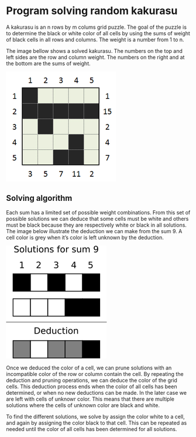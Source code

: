 Program solving random kakurasu
===============================

A kakurasu is an n rows by m colums grid puzzle. The goal of the puzzle is to determine the black or 
white color of all cells by using the sums of weight of black cells in all rows and columns. The 
weight is a number from 1 to n. 
 
The image bellow shows a solved kakurasu. The numbers on the top and left sides are the row and column
weight. The numbers on the right and at the bottom are the sums of weight.

![Kakurasu example](Kakurasu_solution.jpg)


Solving algorithm
-----------------

Each sum has a limited set of possible weight combinations. From this set of possible solutions we can
deduce that some cells must be white and others must be black because they are respectively white or 
black in all solutions. The image below illustrate the deduction we can make from the sum 9. A cell
color is grey when it’s color is left unknown by the deduction.

![Deduction example](deduction.png)

Once we deduced the color of a cell, we can prune solutions with an incompatible color of the row or 
column contain the cell. By repeating the deduction and pruning operations, we can deduce the color 
of the grid cells. This deduction process ends when the color of all cells has been determined, or 
when no new deductions can be made. In the later case we are left with cells of unknowr color. This 
means that there are multiple solutions where the cells of unknown color are black and white.

To find the different solutions, we solve by assign the color white to a cell, and again by assigning 
the color black to that cell. This can be repeated as needed until the color of all cells has been 
determined for all solutions.